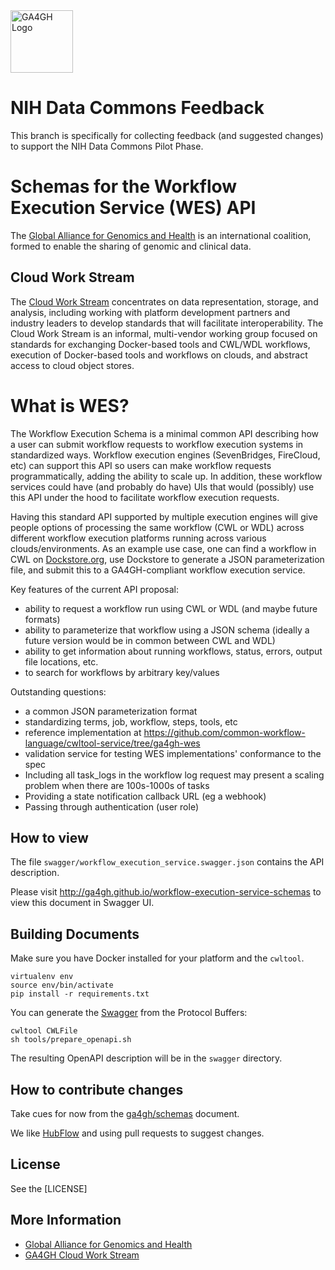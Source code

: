 <img src="https://www.ga4gh.org/gfx/GA-logo-horizontal-tag-RGB.svg" alt="GA4GH Logo" style="width: 100px;"/>

NIH Data Commons Feedback
=======================================
This branch is specifically for collecting feedback (and suggested changes) to support the NIH Data Commons Pilot Phase.

Schemas for the Workflow Execution Service (WES) API
====================================================

The [Global Alliance for Genomics and Health](http://genomicsandhealth.org/) is an international
coalition, formed to enable the sharing of genomic and clinical data.

Cloud Work Stream
-----------------

The [Cloud Work Stream](https://ga4gh/cloud) concentrates on data representation, storage,
and analysis, including working with platform development partners and
industry leaders to develop standards that will facilitate
interoperability.  The Cloud Work Stream is an informal, multi-vendor working group focused on standards for exchanging Docker-based tools and CWL/WDL workflows, execution of Docker-based tools and workflows on clouds, and abstract access to cloud object stores.

What is WES?
============

The Workflow Execution Schema is a minimal common API describing how a user can submit
workflow requests to workflow execution systems in standardized ways.
Workflow execution engines (SevenBridges, FireCloud, etc) can support this API so users can make workflow requests
programmatically, adding the ability to scale up.  In addition, these workflow services could have (and probably do have)
UIs that would (possibly) use this API under the hood to facilitate workflow execution requests.

Having this standard API supported by multiple execution engines will give people options of processing
the same workflow (CWL or WDL) across different workflow execution platforms running across various clouds/environments.
As an example use case, one can find a workflow in CWL on [Dockstore.org](http://dockstore.org), use Dockstore to
generate a JSON parameterization file, and submit this to a GA4GH-compliant
workflow execution service.

Key features of the current API proposal:

* ability to request a workflow run using CWL or WDL (and maybe future formats)
* ability to parameterize that workflow using a JSON schema (ideally a future version would be in common between CWL and WDL)
* ability to get information about running workflows, status, errors, output file locations, etc.
* to search for workflows by arbitrary key/values

Outstanding questions:

* a common JSON parameterization format
* standardizing terms, job, workflow, steps, tools, etc
* reference implementation at https://github.com/common-workflow-language/cwltool-service/tree/ga4gh-wes
* validation service for testing WES implementations' conformance to the spec
* Including all task_logs in the workflow log request may present a scaling problem when there are 100s-1000s of tasks
* Providing a state notification callback URL (eg a webhook)
* Passing through authentication (user role)

How to view
------------

The file `swagger/workflow_execution_service.swagger.json` contains the API description.

Please visit http://ga4gh.github.io/workflow-execution-service-schemas to view this document in Swagger UI.

Building Documents
------------------

Make sure you have Docker installed for your platform and the `cwltool`.

    virtualenv env
    source env/bin/activate
    pip install -r requirements.txt

You can generate the [Swagger](http://swagger.io/) from the Protocol Buffers:

    cwltool CWLFile
    sh tools/prepare_openapi.sh

The resulting OpenAPI description will be in the `swagger` directory.

How to contribute changes
-------------------------

Take cues for now from the [ga4gh/schemas](https://github.com/ga4gh/schemas/blob/master/CONTRIBUTING.rst) document.

We like [HubFlow](https://datasift.github.io/gitflow/) and using pull requests to suggest changes.

License
-------

See the [LICENSE]

More Information
----------------

* [Global Alliance for Genomics and Health](http://genomicsandhealth.org)
* [GA4GH Cloud Work Stream](https://ga4gh.cloud)
